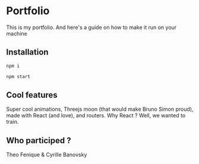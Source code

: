 # Portfolio

This is my portfolio. And here's a guide on how to make it run on your machine

## Installation

```bash
npm i
```
```bash
npm start
```

## Cool features

Super cool animations, Threejs moon (that would make Bruno Simon proud), made with React (and love), and routers.
Why React ? Well, we wanted to train.

## Who participed ?

Theo Fenique & Cyrille Banovsky